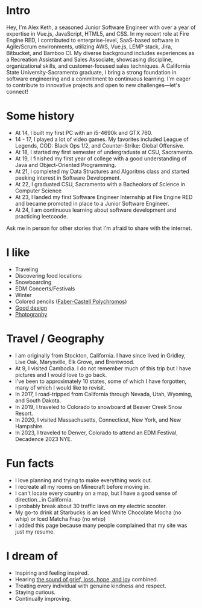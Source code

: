 # Intro

Hey, I'm Alex Keth, a seasoned Junior Software Engineer with over a year of expertise in Vue.js, JavaScript, HTML5, and CSS. In my recent role at Fire Engine RED, I contributed to enterprise-level, SaaS-based software in Agile/Scrum environments, utilizing AWS, Vue.js, LEMP stack, Jira, Bitbucket, and Bamboo CI. My diverse background includes experiences as a Recreation Assistant and Sales Associate, showcasing discipline, organizational skills, and customer-focused sales techniques. A California State University-Sacramento graduate, I bring a strong foundation in software engineering and a commitment to continuous learning. I'm eager to contribute to innovative projects and open to new challenges—let's connect!

# Some history

- At 14, I built my first PC with an i5-4690k and GTX 760.
- 14 - 17, I played a lot of video games. My favorites included League of Legends, COD: Black Ops 1/2, and Counter-Strike: Global Offensive.
- At 18, I started my first semester of undergraduate at CSU, Sacramento.
- At 19, I finished my first year of college with a good understanding of Java and Object-Oriented Programming.
- At 21, I completed my Data Structures and Algoritms class and started peeking interest in Software Development.
- At 22, I graduated CSU, Sacramento with a Bacheolors of Science in Computer Science
- At 23, I landed my first Software Engineer Internship at Fire Engine RED and became promoted in place to a Junior Software Engineer.
- At 24, I am continuous learning about software development and practicing leetcoode.

Ask me in person for other stories that I'm afraid to share with the internet.

# I like

- Traveling
- Discovering food locations
- Snowboarding
- EDM Concerts/Festivals
- Winter
- Colored pencils ([Faber-Castell Polychromos](https://www.faber-castell.com/products/art-and-graphic/polychromos))
- [Good design](/)
- [Photography](/)

# Travel / Geography

- I am originally from Stockton, California. I have since lived in Gridley, Live Oak, Marysville, Elk Grove, and Brentwood.
- At 9, I visited Cambodia. I do not remember much of this trip but I have pictures and I would love to go back.
- I've been to approximately 10 states, some of which I have forgotten, many of which I would like to revisit.
- In 2017, I road-tripped from California through Nevada, Utah, Wyoming, and South Dakota.
- In 2019, I traveled to Colorado to snowboard at Beaver Creek Snow Resort. 
- In 2020, I visited Massachusetts, Connecticut, New York, and New Hampshire.
- In 2023, I traveled to Denver, Colorado to attend an EDM Festival, Decadence 2023 NYE.

# Fun facts

- I love planning and trying to make everything work out.
- I recreate all my rooms on Minecraft before moving in.
- I can't locate every country on a map, but I have a good sense of direction...in California.
- I probably break about 30 traffic laws on my electric scooter.
- My go-to drink at Starbucks is an Iced White Chocolate Mocha (no whip) or Iced Matcha Frap (no whip)
- I added this page because many people complained that my site was just my resume.

# I dream of

- Inspiring and feeling inspired.
- Hearing [the sound of grief, loss, hope, and joy](https://open.spotify.com/track/3WBRfkOozHEsG0hbrBzwlm?si=16f0488639074109) combined. 
- Treating every individual with genuine kindness and respect.
- Staying curious.
- Continually improving.

<!-- # Websites from people I admire

- [Alex Peysakhovich](http://alexpeys.github.io/)
- [Chris Lengerich](http://www.chrislengerich.com/)
- [Chris Saad](https://www.chrissaad.com/)
- [Duncan Tomlin](http://duncantomlin.com/)
- [Ed Kearney](https://edkearney.com/)
- [Hawley Moore](http://hawleymoore.com/)
- [Holman Gao](https://golmansax.com/)
- [Ian Webster](http://ianww.com/)
- [Johanna Flato](https://www.johannaflato.com/)
- [Judy Mou](http://www.judymou.com/)
- [Judy Suh](https://www.judysuh.com/)
- [Kristina Monakhova](https://kristinamonakhova.com/)
- [Noah Trueblood](http://notrueblood.com/)
- [Ruoxi Wang](http://ruoxiw.com/)
- [Tom Sachs](https://www.tomsachs.org/)
- [Will Holley](https://willholley.com/)

<!-- If we are friends and you feel like you belong on this list, you're probably right. Submit a PR, or ask me and I'll add you. -->
